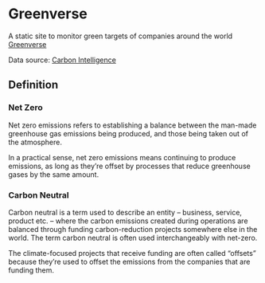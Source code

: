 # Greenverse
 A static site to monitor green targets of companies around the world [Greenverse](https://github.com/brianmulyadi/greenverse/tree/main)

Data source: [Carbon Intelligence](https://carbon.ci/insights/companies-with-net-zero-targets/)

## Definition

### Net Zero
Net zero emissions refers to establishing a balance between the man-made greenhouse gas emissions being produced, and those being taken out of the atmosphere.

In a practical sense, net zero emissions means continuing to produce emissions, as long as they’re offset by processes that reduce greenhouse gases by the same amount.

### Carbon Neutral
Carbon neutral is a term used to describe an entity – business, service, product etc. – where the carbon emissions created during operations are balanced through funding carbon-reduction projects somewhere else in the world. The term carbon neutral is often used interchangeably with net-zero.

The climate-focused projects that receive funding are often called “offsets” because they’re used to offset the emissions from the companies that are funding them.